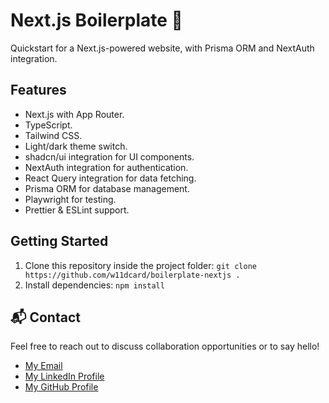 # Next.js Boilerplate 🚀

Quickstart for a Next.js-powered website, with Prisma ORM and NextAuth integration.

## Features

- Next.js with App Router.
- TypeScript.
- Tailwind CSS.
- Light/dark theme switch.
- shadcn/ui integration for UI components.
- NextAuth integration for authentication.
- React Query integration for data fetching.
- Prisma ORM for database management.
- Playwright for testing.
- Prettier & ESLint support.

## Getting Started

1. Clone this repository inside the project folder: `git clone https://github.com/w11dcard/boilerplate-nextjs .`
2. Install dependencies: `npm install`

## 📬 Contact

Feel free to reach out to discuss collaboration opportunities or to say hello!

- [My Email](mailto:matheus.felipe.19rt@gmail.com)
- [My LinkedIn Profile](https://www.linkedin.com/in/matheus-mortari-19rt/)
- [My GitHub Profile](https://github.com/w11dcard)
